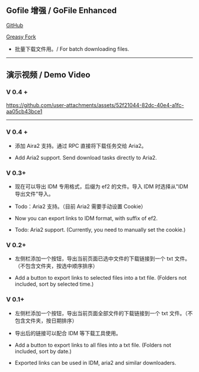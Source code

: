 ## Gofile 增强 / GoFile Enhanced

[GitHub](https://github.com/ewigl/gofile-enhanced)

[Greasy Fork](https://greasyfork.org/zh-CN/scripts/515250-gofile-%E5%A2%9E%E5%BC%BA)

-   批量下载文件用。/ For batch downloading files.

---

## 演示视频 / Demo Video

### V 0.4 +

https://github.com/user-attachments/assets/52f21044-82dc-40e4-a1fc-aa05cb43bce1

---

### V 0.4 +

-   添加 Aira2 支持。通过 RPC 直接将下载任务交给 Aria2。

-   Add Aria2 support. Send download tasks directly to Aria2.

### V 0.3+

-   现在可以导出 IDM 专用格式，后缀为 ef2 的文件。导入 IDM 时选择从"IDM 导出文件"导入。
-   Todo：Aria2 支持。（目前 Aria2 需要手动设置 Cookie）

-   Now you can export links to IDM format, with suffix of ef2.
-   Todo: Aria2 support. (Currently, you need to manually set the cookie.)

### V 0.2+

-   左侧栏添加一个按钮，导出当前页面已选中文件的下载链接到一个 txt 文件。（不包含文件夹，按选中顺序排序）

-   Add a button to export links to selected files into a txt file. (Folders not included, sort by selected time.)

### V 0.1+

-   左侧栏添加一个按钮，导出当前页面全部文件的下载链接到一个 txt 文件。（不包含文件夹，按日期排序）
-   导出后的链接可以配合 IDM 等下载工具使用。

-   Add a button to export links to all files into a txt file. (Folders not included, sort by date.)
-   Exported links can be used in IDM, aria2 and similar downloaders.
